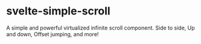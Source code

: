 # svelte-simple-scroll
A simple and powerful virtualized infinite scroll component. Side to side, Up and down, Offset jumping, and more!
